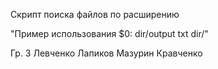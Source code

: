  Скрипт поиска файлов по расширению
 
"Пример использования $0:  dir/output txt dir/"

Гр. 3
Левченко
Лапиков
Мазурин
Кравченко
